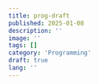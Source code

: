 ```yaml
---
title: prog-draft
published: 2025-01-08
description: ''
image: ''
tags: []
category: 'Programming'
draft: true 
lang: ''
---
```

